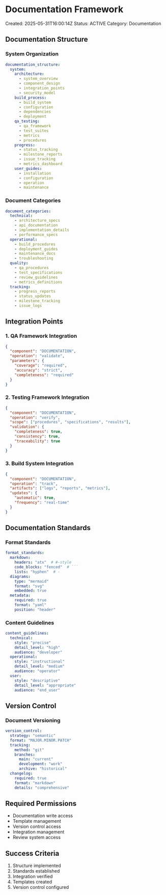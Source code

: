 # Documentation Framework
Created: 2025-05-31T16:00:14Z
Status: ACTIVE
Category: Documentation

## Documentation Structure

### System Organization
```yaml
documentation_structure:
  system:
    architecture:
      - system_overview
      - component_design
      - integration_points
      - security_model
    build_process:
      - build_system
      - configuration
      - dependencies
      - deployment
    qa_testing:
      - qa_framework
      - test_suites
      - metrics
      - procedures
    progress:
      - status_tracking
      - milestone_reports
      - issue_tracking
      - metrics_dashboard
    user_guides:
      - installation
      - configuration
      - operation
      - maintenance
```

### Document Categories
```yaml
document_categories:
  technical:
    - architecture_specs
    - api_documentation
    - implementation_details
    - performance_specs
  operational:
    - build_procedures
    - deployment_guides
    - maintenance_docs
    - troubleshooting
  quality:
    - qa_procedures
    - test_specifications
    - review_guidelines
    - metrics_definitions
  tracking:
    - progress_reports
    - status_updates
    - milestone_tracking
    - issue_logs
```

## Integration Points

### 1. QA Framework Integration
```json
{
  "component": "DOCUMENTATION",
  "operation": "validate",
  "parameters": {
    "coverage": "required",
    "accuracy": "strict",
    "completeness": "required"
  }
}
```

### 2. Testing Framework Integration
```json
{
  "component": "DOCUMENTATION",
  "operation": "verify",
  "scope": ["procedures", "specifications", "results"],
  "validation": {
    "completeness": true,
    "consistency": true,
    "traceability": true
  }
}
```

### 3. Build System Integration
```json
{
  "component": "DOCUMENTATION",
  "operation": "track",
  "artifacts": ["logs", "reports", "metrics"],
  "updates": {
    "automatic": true,
    "frequency": "real-time"
  }
}
```

## Documentation Standards

### Format Standards
```yaml
format_standards:
  markdown:
    headers: "atx"  # #-style
    code_blocks: "fenced"  # ```
    lists: "hyphen"  # -
  diagrams:
    type: "mermaid"
    format: "svg"
    embedded: true
  metadata:
    required: true
    format: "yaml"
    position: "header"
```

### Content Guidelines
```yaml
content_guidelines:
  technical:
    style: "precise"
    detail_level: "high"
    audience: "developer"
  operational:
    style: "instructional"
    detail_level: "medium"
    audience: "operator"
  user:
    style: "descriptive"
    detail_level: "appropriate"
    audience: "end_user"
```

## Version Control

### Document Versioning
```yaml
version_control:
  strategy: "semantic"
  format: "MAJOR.MINOR.PATCH"
  tracking:
    method: "git"
    branches:
      main: "current"
      development: "work"
      archive: "historical"
  changelog:
    required: true
    format: "markdown"
    details: "comprehensive"
```

## Required Permissions
- Documentation write access
- Template management
- Version control access
- Integration management
- Review system access

## Success Criteria
1. Structure implemented
2. Standards established
3. Integration verified
4. Templates created
5. Version control configured

